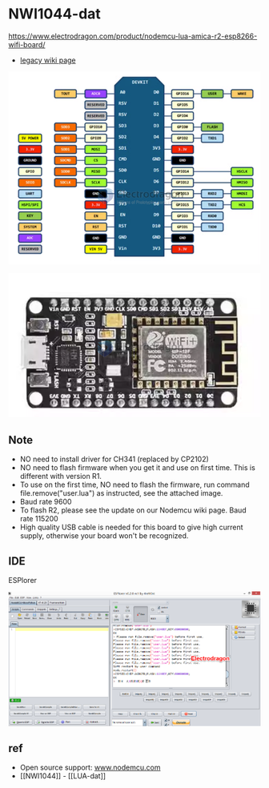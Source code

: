 
# NWI1044-dat 

https://www.electrodragon.com/product/nodemcu-lua-amica-r2-esp8266-wifi-board/

- [legacy wiki page](https://w.electrodragon.com/w/ESP8266_NodeMCU_Dev_Board#R2_Version_Flash_Note)


![](2023-10-18-13-09-23.png)

![](2023-10-18-13-10-24.png)


## Note 

- NO need to install driver for CH341 (replaced by CP2102)
- NO need to flash firmware when you get it and use on first time. This is different with version R1.
- To use on the first time, NO need to flash the firmware, run command file.remove("user.lua") as instructed, see the attached image. 
- Baud rate 9600
- To flash R2, please see the update on our Nodemcu wiki page. Baud rate 115200
- High quality USB cable is needed for this board to give high current supply, otherwise your board won't be recognized.


## IDE 

ESPlorer 

![](2023-10-18-13-21-48.png)


## ref 

- Open source support: www.nodemcu.com
- [[NWI1044]] - [[LUA-dat]]